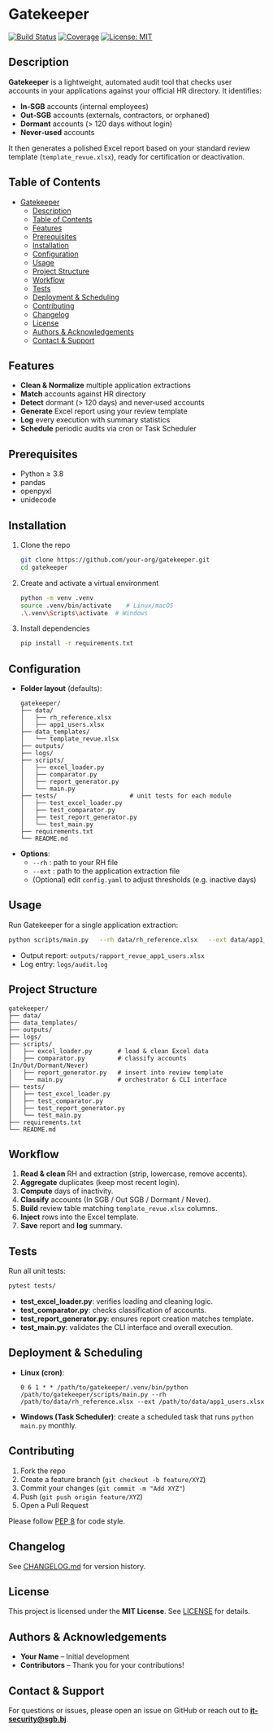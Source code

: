 # Gatekeeper

[![Build Status](https://img.shields.io/badge/build-passing-brightgreen)]() [![Coverage](https://img.shields.io/badge/coverage-100%25-blue)]() [![License: MIT](https://img.shields.io/badge/license-MIT-blue.svg)]()

## Description

**Gatekeeper** is a lightweight, automated audit tool that checks user accounts in your applications against your official HR directory. It identifies:
- **In‑SGB** accounts (internal employees)
- **Out‑SGB** accounts (externals, contractors, or orphaned)
- **Dormant** accounts (> 120 days without login)
- **Never‑used** accounts

It then generates a polished Excel report based on your standard review template (`template_revue.xlsx`), ready for certification or deactivation.

## Table of Contents

- [Gatekeeper](#gatekeeper)
  - [Description](#description)
  - [Table of Contents](#table-of-contents)
  - [Features](#features)
  - [Prerequisites](#prerequisites)
  - [Installation](#installation)
  - [Configuration](#configuration)
  - [Usage](#usage)
  - [Project Structure](#project-structure)
  - [Workflow](#workflow)
  - [Tests](#tests)
  - [Deployment \& Scheduling](#deployment--scheduling)
  - [Contributing](#contributing)
  - [Changelog](#changelog)
  - [License](#license)
  - [Authors \& Acknowledgements](#authors--acknowledgements)
  - [Contact \& Support](#contact--support)

## Features

- **Clean & Normalize** multiple application extractions
- **Match** accounts against HR directory
- **Detect** dormant (> 120 days) and never‑used accounts
- **Generate** Excel report using your review template
- **Log** every execution with summary statistics
- **Schedule** periodic audits via cron or Task Scheduler

## Prerequisites

- Python ≥ 3.8
- pandas
- openpyxl
- unidecode

## Installation

1. Clone the repo  
   ```bash
   git clone https://github.com/your-org/gatekeeper.git
   cd gatekeeper
   ```  
2. Create and activate a virtual environment  
   ```bash
   python -m venv .venv
   source .venv/bin/activate    # Linux/macOS
   .\.venv\Scripts\activate  # Windows
   ```  
3. Install dependencies  
   ```bash
   pip install -r requirements.txt
   ```

## Configuration

- **Folder layout** (defaults):
  ```
  gatekeeper/
  ├── data/  
  │   ├── rh_reference.xlsx
  │   ├── app1_users.xlsx
  ├── data_templates/
  │   └── template_revue.xlsx
  ├── outputs/
  ├── logs/
  ├── scripts/
  │   ├── excel_loader.py
  │   ├── comparator.py
  │   ├── report_generator.py
  │   └── main.py
  ├── tests/                    # unit tests for each module
  │   ├── test_excel_loader.py
  │   ├── test_comparator.py
  │   ├── test_report_generator.py
  │   └── test_main.py
  ├── requirements.txt
  └── README.md
  ```
- **Options**:
  - `--rh` : path to your RH file
  - `--ext` : path to the application extraction file
  - (Optional) edit `config.yaml` to adjust thresholds (e.g. inactive days)

## Usage

Run Gatekeeper for a single application extraction:

```bash
python scripts/main.py   --rh data/rh_reference.xlsx   --ext data/app1_users.xlsx
```

- Output report: `outputs/rapport_revue_app1_users.xlsx`
- Log entry: `logs/audit.log`

## Project Structure

```
gatekeeper/
├── data/
├── data_templates/
├── outputs/
├── logs/
├── scripts/
│   ├── excel_loader.py       # load & clean Excel data
│   ├── comparator.py         # classify accounts (In/Out/Dormant/Never)
│   ├── report_generator.py   # insert into review template
│   └── main.py               # orchestrator & CLI interface
├── tests/
│   ├── test_excel_loader.py
│   ├── test_comparator.py
│   ├── test_report_generator.py
│   └── test_main.py
├── requirements.txt
└── README.md
```

## Workflow

1. **Read & clean** RH and extraction (strip, lowercase, remove accents).
2. **Aggregate** duplicates (keep most recent login).
3. **Compute** days of inactivity.
4. **Classify** accounts (In SGB / Out SGB / Dormant / Never).
5. **Build** review table matching `template_revue.xlsx` columns.
6. **Inject** rows into the Excel template.
7. **Save** report and **log** summary.

## Tests

Run all unit tests:

```bash
pytest tests/
```

- **test_excel_loader.py**: verifies loading and cleaning logic.
- **test_comparator.py**: checks classification of accounts.
- **test_report_generator.py**: ensures report creation matches template.
- **test_main.py**: validates the CLI interface and overall execution.

## Deployment & Scheduling

- **Linux (cron)**:
  ```cron
  0 6 1 * * /path/to/gatekeeper/.venv/bin/python /path/to/gatekeeper/scripts/main.py --rh /path/to/data/rh_reference.xlsx --ext /path/to/data/app1_users.xlsx
  ```
- **Windows (Task Scheduler)**: create a scheduled task that runs `python main.py` monthly.

## Contributing

1. Fork the repo
2. Create a feature branch (`git checkout -b feature/XYZ`)
3. Commit your changes (`git commit -m "Add XYZ"`)
4. Push (`git push origin feature/XYZ`)
5. Open a Pull Request

Please follow [PEP 8](https://www.python.org/dev/peps/pep-0008/) for code style.

## Changelog

See [CHANGELOG.md](CHANGELOG.md) for version history.

## License

This project is licensed under the **MIT License**. See [LICENSE](LICENSE) for details.

## Authors & Acknowledgements

- **Your Name** – Initial development
- **Contributors** – Thank you for your contributions!

## Contact & Support

For questions or issues, please open an issue on GitHub or reach out to **it-security@sgb.bj**.
